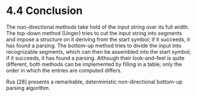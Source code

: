 # 4.4 Conclusion

The non-directional methods take hold of the input string over its full width. The top-down method (Unger) tries to cut the input string into segments and impose a structure on it deriving from the start symbol; if it succeeds, it has found a parsing. The bottom-up method tries to divide the input into recognizable segments, which can then be assembled into the start symbol; if it succeeds, it has found a parsing. Although their look-and-feel is quite different, both methods can be implemented by filling in a table; only the order in which the entries are computed differs.

Rus [28] presents a remarkable, deterministic non-directional bottom-up parsing algorithm.
